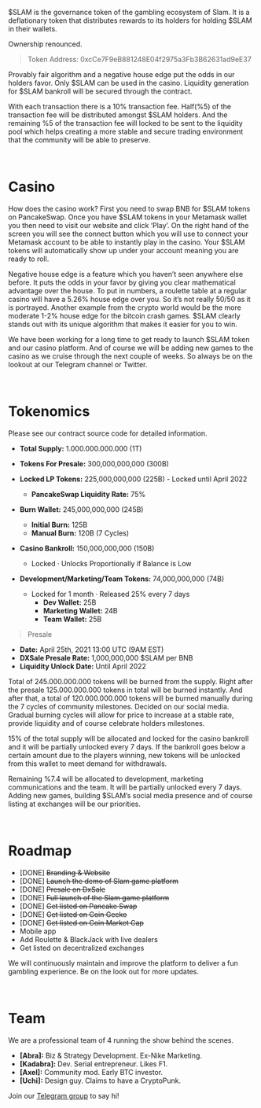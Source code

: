 $SLAM is the governance token of the gambling ecosystem of Slam. It is a deflationary token that distributes rewards to its holders for holding $SLAM in their wallets.

Ownership renounced.

> Token Address: 0xcCe7F9eB881248E04f2975a3Fb3B62631ad9eE37

Provably fair algorithm and a negative house edge put the odds in our holders favor. Only $SLAM can be used in the casino. Liquidity generation for $SLAM bankroll will be secured through the contract.

With each transaction there is a 10% transaction fee. Half(%5) of the transaction fee will be distributed amongst $SLAM holders. And the remaining  %5 of the transaction fee will  locked to be sent to the liquidity pool which helps creating a more stable and secure trading environment that the community will be able to preserve.

&nbsp;

# Casino
How does the casino work? First you need to swap BNB for $SLAM tokens on PancakeSwap. Once you have $SLAM tokens in your Metamask wallet you then need to visit our website and click ‘Play’. On the right hand of the screen you will see the connect button which you will use to connect your Metamask account to be able to instantly play in the casino. Your $SLAM tokens will automatically show up under your account meaning you are ready to roll.

Negative house edge is a feature which you haven’t seen anywhere else before. It puts the odds in your favor by giving you clear mathematical advantage over the house. To put in numbers, a roulette table at a regular casino will have a 5.26% house edge over you. So it’s not really 50/50 as it is portrayed. Another example from the crypto world would be the more moderate 1-2% house edge for the bitcoin crash games. $SLAM clearly stands out with its unique algorithm that makes it easier for you to win. 

We have been working for a long time to get ready to launch $SLAM token and our casino platform. And of course we will be adding new games to the casino as we cruise through the next couple of weeks. So always be on the lookout at our Telegram channel or Twitter.


&nbsp;


# Tokenomics
Please see our contract source code for detailed information.

- **Total Supply:** 1.000.000.000.000 (1T) 



- **Tokens For Presale:** 300,000,000,000 (300B)
- **Locked LP Tokens:** 225,000,000,000 (225B) - Locked until April 2022
    * **PancakeSwap Liquidity Rate:** 75% 
- **Burn Wallet:** 245,000,000,000 (245B)
    * **Initial Burn:** 125B 
    * **Manual Burn:** 120B (7 Cycles)


- **Casino Bankroll:** 150,000,000,000 (150B)
    * Locked &middot; Unlocks Proportionally if Balance is Low


- **Development/Marketing/Team Tokens:** 74,000,000,000 (74B) 
    * Locked for 1 month &middot; Released 25% every 7 days
        * **Dev Wallet:** 25B
        * **Marketing Wallet:** 24B
        * **Team Wallet:** 25B

> Presale
- **Date:** April 25th, 2021 13:00 UTC (9AM EST)
- **DXSale Presale Rate:** 1,000,000,000 $SLAM per BNB
- **Liquidity Unlock Date:** Until April 2022


Total of 245.000.000.000 tokens will be burned from the supply. Right after the presale 125.000.000.000 tokens in total will be burned instantly. And after that, a total of 120.000.000.000 tokens will be burned manually during the 7 cycles of community milestones. Decided on our social media. Gradual burning cycles will allow for price to increase at a stable rate, provide liquidity and of course celebrate holders milestones.

15% of the total supply will be allocated and locked for the casino bankroll and it will be partially unlocked every 7 days. If the bankroll goes below a certain amount due to the players winning, new tokens will be unlocked from this wallet to meet demand for withdrawals.

Remaining %7.4 will be allocated to development, marketing communications and the team. It will be partially unlocked every 7 days. Adding new games, building $SLAM’s social media presence and of course listing at exchanges will be our priorities. 

&nbsp;
# Roadmap
  - [DONE] ~~Branding & Website~~
  - [DONE] ~~Launch the demo of Slam game platform~~
  - [DONE] ~~Presale on DxSale~~
  - [DONE] ~~Full launch of the Slam game platform~~
  - [DONE] ~~Get listed on Pancake Swap~~
  - [DONE] ~~Get listed on Coin Gecko~~
  - [DONE] ~~Get listed on Coin Market Cap~~
  - Mobile app
  - Add Roulette & BlackJack with live dealers
  - Get listed on decentralized exchanges

We will continuously maintain and improve the platform to deliver a fun gambling experience. Be on the look out for more updates.

&nbsp;


# Team

We are a professional team of 4 running the show behind the scenes.

- **[Abra]:** Biz & Strategy Development. Ex-Nike Marketing. 
- **[Kadabra]:** Dev. Serial entrepreneur. Likes F1.
- **[Axel]:** Community mod. Early BTC investor.
- **[Uchi]:** Design guy. Claims to have a CryptoPunk.

Join our [Telegram group](https://t.me/SlamToken) to say hi!
